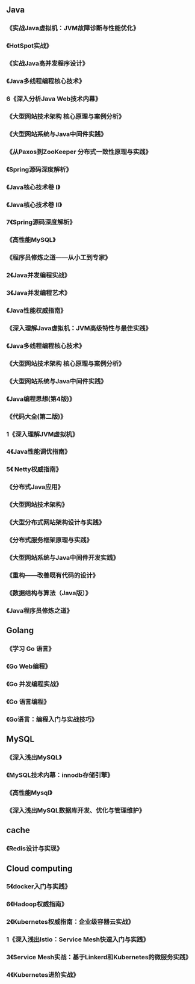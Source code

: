 ## Java

### 《实战Java虚拟机：JVM故障诊断与性能优化》

### 《HotSpot实战》

### 《实战Java高并发程序设计》

### 《Java多线程编程核心技术》

### 6《深入分析Java Web技术内幕》

### 《大型网站技术架构 核心原理与案例分析》

### 《大型网站系统与Java中间件实践》

### 《从Paxos到ZooKeeper 分布式一致性原理与实践》

### 《Spring源码深度解析》

### 《Java核心技术卷 Ⅰ》

### 《Java核心技术卷 Ⅱ》

### 7《Spring源码深度解析》
### 《高性能MySQL》

### 《程序员修炼之道——从小工到专家》

### 2《Java并发编程实战》

### 3《Java并发编程艺术》

### 《Java性能权威指南》

### 《深入理解Java虚拟机：JVM高级特性与最佳实践》

### 《Java多线程编程核心技术》

### 《大型网站技术架构 核心原理与案例分析》

### 《大型网站系统与Java中间件实践》

### 《Java编程思想(第4版)》

### 《代码大全(第二版)》

### 1《深入理解JVM虚拟机》

### 4《Java性能调优指南》

### 5《 Netty权威指南》

### 《分布式Java应用》

### 《大型网站技术架构》

### 《大型分布式网站架构设计与实践》

### 《分布式服务框架原理与实践》

### 《大型网站系统与Java中间件开发实践》

### 《重构——改善既有代码的设计》

### 《数据结构与算法（Java版）》

### 《Java程序员修炼之道》

## Golang

### 《学习 Go 语言》

### 《Go Web编程》

### 《Go 并发编程实战》

### 《Go 语言编程》

### 《Go语言：编程入门与实战技巧》

## MySQL

### 《深入浅出MySQL》

### 《MySQL技术内幕：innodb存储引擎》

### 《高性能Mysql》

### 《深入浅出MySQL数据库开发、优化与管理维护》

## cache

### 《Redis设计与实现》

## Cloud computing

### 5《docker入门与实践》

### 6《Hadoop权威指南》

### 2《Kubernetes权威指南：企业级容器云实战》

### 1《深入浅出Istio：Service Mesh快速入门与实践》

### 3《Service Mesh实战：基于Linkerd和Kubernetes的微服务实践》

### 4《Kubernetes进阶实战》


















  





